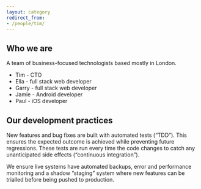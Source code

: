 ```yaml
---
layout: category
redirect_from:
- /people/tim/
---
```


## Who we are
A team of business-focused technologists based mostly in London.

* Tim - CTO
* Ella - full stack web developer
* Garry - full stack web developer
* Jamie - Android developer
* Paul - iOS developer

## Our development practices

New features and bug fixes are built with automated tests (“TDD”). This ensures the expected outcome is achieved while preventing future regressions. These tests are run every time the code changes to catch any unanticipated side effects (“continuous integration”).

We ensure live systems have automated backups, error and performance monitoring and a shadow “staging” system where new features can be trialled before being pushed to production.


